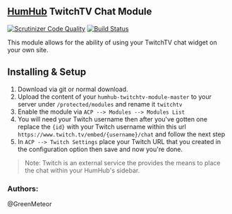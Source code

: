 ## [HumHub](https://www.humhub.org/en) TwitchTV Chat Module

[![Scrutinizer Code Quality](https://scrutinizer-ci.com/g/GreenMeteor/humhub-twitchtv-module/badges/quality-score.png?b=master)](https://scrutinizer-ci.com/g/GreenMeteor/humhub-twitchtv-module/?branch=master) [![Build Status](https://scrutinizer-ci.com/g/GreenMeteor/humhub-twitchtv-module/badges/build.png?b=master)](https://scrutinizer-ci.com/g/GreenMeteor/humhub-twitchtv-module/build-status/master)

This module allows for the ability of using your TwitchTV chat widget on your own site.

## Installing & Setup
1. Download via git or normal download.
2. Upload the content of your `humhub-twitchtv-module-master` to your server under `/protected/modules` and rename it `twitchtv`
3. Enable the module via `ACP --> Modules --> Modules List`
4. You will need your Twitch username then after you've gotten one replace the `{id}` with your Twitch username within this url `https://www.twitch.tv/embed/{username}/chat` and follow the next step
5. In `ACP --> Twitch Settings` place your Twitch URL that you created in the configuration option then save and now you're done.

> Note: Twitch is an external service the provides the means to place the chat within your HumHub's sidebar.

### __Authors:__
@GreenMeteor

